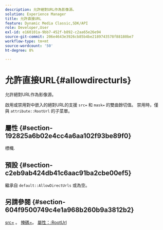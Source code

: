 ```yaml
---
description: 允許絕對URL作為影像源。
solution: Experience Manager
title: 允許直接URL
feature: Dynamic Media Classic,SDK/API
role: Developer,User
exl-id: e160101a-9bb7-452f-b892-c2aa65e26e94
source-git-commit: 206e4643e3926cb85b4be2189743578f88180be7
workflow-type: tm+mt
source-wordcount: '50'
ht-degree: 8%

---
```


# 允許直接URL{#allowdirecturls}

允許絕對URL作為影像源。

啟用或禁用對中嵌入的絕對URL的支援 `src=` 和 `mask=` 的雙曲餘切值。 禁用時，僅與 `attribute::RootUrl` 的子菜單。

## 屬性 {#section-192825a6b02e4cc4a6aa102f93be89f0}

標幟.

## 預設 {#section-c2eb9ab424db41c6aac91ba2cbe00ef5}

繼承自 `default::AllowDirectUrls` 或為空。

## 另請參閱 {#section-604f9500749c4e1a968b260b9a3812b2}

[src=](../../../../../is-api/http-ref/image-serving-api-ref/c-http-protocol-reference/c-command-reference/r-src.md#reference-f6506637778c4c69bf106a7924a91ab1) 。 [掩碼=](../../../../../is-api/http-ref/image-serving-api-ref/c-http-protocol-reference/c-command-reference/r-mask.md#reference-922254e027404fb890b850e2723ee06e)。 [屬性：:RootUrl](../../../../../is-api/image-catalog/image-serving-api-ref/c-image-catalog-reference/c-attributes-reference/r-rooturl.md#reference-3b0e43881020409cbe642366913cf137)
